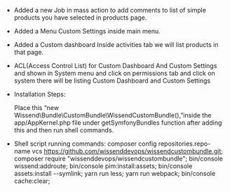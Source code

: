  * Added a new Job in mass action to add comments to list of simple products you have selected in products page.
 * Added a Menu Custom Settings inside main menu.
 * Added a Custom dashboard Inside activities tab we will list products in that page.
 * ACL(Access Control List) for Custom Dashboard And Custom Settings and shown in System menu and click on permissions tab and click on system there will be listing Custom Dashboard and Custom Settings

* Installation Steps:

   Place this “new Wissend\Bundle\CustomBundle\WissendCustomBundle(),”inside the app/AppKernel.php file under getSymfonyBundles function after adding this and then run shell commands.


* Shell script running commands:
	composer config repositories.repo-name vcs https://github.com/wissenddevops/wissendcustombundle.git;
	composer require "wissenddevops/wissendcustombundle";
	bin/console wissend:addroute;
	bin/console pim:install:assets;
	bin/console assets:install --symlink;
	yarn run less;
	yarn run webpack;
	bin/console cache:clear;

